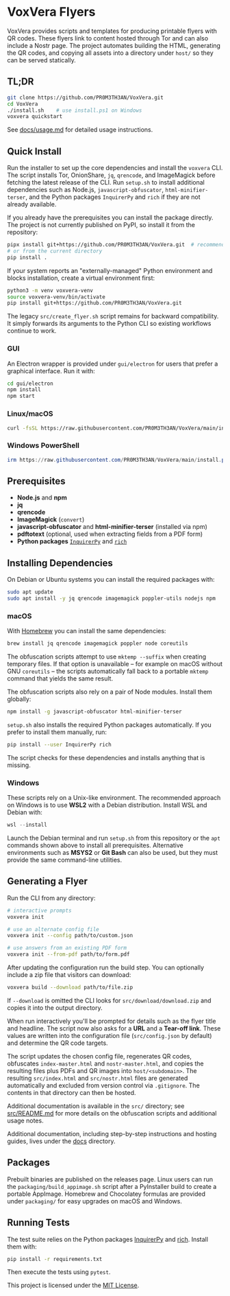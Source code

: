 # VoxVera Flyers

VoxVera provides scripts and templates for producing printable flyers with QR codes. These flyers link to content hosted through Tor and can also include a Nostr page. The project automates building the HTML, generating the QR codes, and copying all assets into a directory under `host/` so they can be served statically.

## TL;DR

```bash
git clone https://github.com/PR0M3TH3AN/VoxVera.git
cd VoxVera
./install.sh    # use install.ps1 on Windows
voxvera quickstart
```

See [docs/usage.md](docs/usage.md) for detailed usage instructions.

## Quick Install

Run the installer to set up the core dependencies and install the `voxvera` CLI.
The script installs Tor, OnionShare, `jq`, `qrencode`, and ImageMagick before
fetching the latest release of the CLI. Run `setup.sh` to install additional
dependencies such as Node.js, `javascript-obfuscator`, `html-minifier-terser`,
and the Python packages `InquirerPy` and `rich` if they are not already
available.

If you already have the prerequisites you can install the package directly. The
project is not currently published on PyPI, so install it from the repository:

```bash
pipx install git+https://github.com/PR0M3TH3AN/VoxVera.git  # recommended
# or from the current directory
pip install .
```

If your system reports an "externally-managed" Python environment and blocks
installation, create a virtual environment first:

```bash
python3 -m venv voxvera-venv
source voxvera-venv/bin/activate
pip install git+https://github.com/PR0M3TH3AN/VoxVera.git
```

The legacy `src/create_flyer.sh` script remains for backward compatibility. It
simply forwards its arguments to the Python CLI so existing workflows continue
to work.

### GUI
An Electron wrapper is provided under `gui/electron` for users that prefer a graphical interface.
Run it with:

```bash
cd gui/electron
npm install
npm start
```

### Linux/macOS

```bash
curl -fsSL https://raw.githubusercontent.com/PR0M3TH3AN/VoxVera/main/install.sh | bash
```

### Windows PowerShell

```powershell
irm https://raw.githubusercontent.com/PR0M3TH3AN/VoxVera/main/install.ps1 | iex
```

## Prerequisites
- **Node.js** and **npm**
- **jq**
- **qrencode**
- **ImageMagick** (`convert`)
- **javascript-obfuscator** and **html-minifier-terser** (installed via npm)
- **pdftotext** (optional, used when extracting fields from a PDF form)
- **Python packages** [`InquirerPy`](https://github.com/kazhala/InquirerPy) and [`rich`](https://github.com/Textualize/rich)

## Installing Dependencies

On Debian or Ubuntu systems you can install the required packages with:

```bash
sudo apt update
sudo apt install -y jq qrencode imagemagick poppler-utils nodejs npm
```

### macOS

With [Homebrew](https://brew.sh) you can install the same dependencies:

```bash
brew install jq qrencode imagemagick poppler node coreutils
```

The obfuscation scripts attempt to use `mktemp --suffix` when creating
temporary files. If that option is unavailable – for example on macOS without
GNU `coreutils` – the scripts automatically fall back to a portable `mktemp`
command that yields the same result.

The obfuscation scripts also rely on a pair of Node modules. Install them
globally:

```bash
npm install -g javascript-obfuscator html-minifier-terser
```

`setup.sh` also installs the required Python packages automatically. If you
prefer to install them manually, run:

```bash
pip install --user InquirerPy rich
```

The script checks for these dependencies and installs anything that is missing.

### Windows

These scripts rely on a Unix-like environment. The recommended approach on
Windows is to use **WSL2** with a Debian distribution. Install WSL and Debian
with:

```powershell
wsl --install
```

Launch the Debian terminal and run `setup.sh` from this repository or the
`apt` commands shown above to install all prerequisites. Alternative
environments such as **MSYS2** or **Git Bash** can also be used, but they must
provide the same command-line utilities.

## Generating a Flyer
Run the CLI from any directory:

```bash
# interactive prompts
voxvera init

# use an alternate config file
voxvera init --config path/to/custom.json

# use answers from an existing PDF form
voxvera init --from-pdf path/to/form.pdf
```

After updating the configuration run the build step. You can optionally
include a zip file that visitors can download:

```bash
voxvera build --download path/to/file.zip
```

If `--download` is omitted the CLI looks for `src/download/download.zip` and
copies it into the output directory.

When run interactively you'll be prompted for details such as the flyer title
and headline. The script now also asks for a **URL** and a **Tear-off link**.
These values are written into the configuration file (`src/config.json` by
default) and determine the QR code targets.

The script updates the chosen config file, regenerates QR codes, obfuscates `index-master.html` and `nostr-master.html`, and copies the resulting files plus PDFs and QR images into `host/<subdomain>`. The resulting `src/index.html` and `src/nostr.html` files are generated automatically and excluded from version control via `.gitignore`. The contents in that directory can then be hosted.

Additional documentation is available in the `src/` directory; see [src/README.md](src/README.md) for more details on the obfuscation scripts and additional usage notes.

Additional documentation, including step-by-step instructions and hosting guides, lives under the [docs](docs/) directory.

## Packages
Prebuilt binaries are published on the releases page. Linux users can run the
`packaging/build_appimage.sh` script after a PyInstaller build to create a
portable AppImage. Homebrew and Chocolatey formulas are provided under
`packaging/` for easy upgrades on macOS and Windows.

## Running Tests
The test suite relies on the Python packages
[InquirerPy](https://github.com/kazhala/InquirerPy) and
[rich](https://github.com/Textualize/rich). Install them with:

```bash
pip install -r requirements.txt
```

Then execute the tests using `pytest`.


This project is licensed under the [MIT License](./LICENSE).
